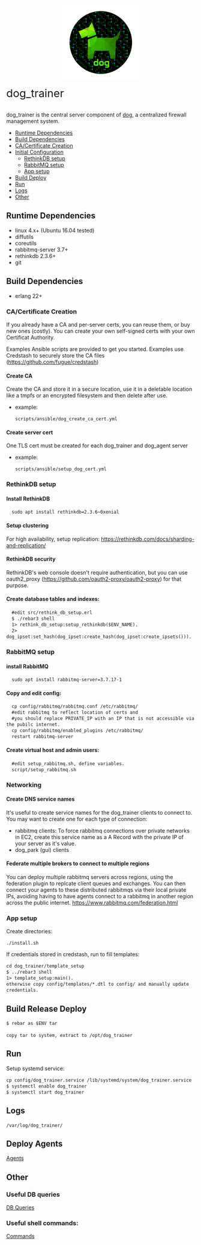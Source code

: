 <p align="center">
  <img src="docs/dog-segmented-green.network-200x200.png">
</p>

<span style="color:4AFA00;font-size:3vw">dog_trainer</span>
<br>
<br>

dog_trainer is the central server component of [dog](https://github.com/Phonebooth/dog), a centralized firewall management system.

* [Runtime Dependencies](#runtime-dependencies)
* [Build Dependencies](#build-dependencies)
* [CA/Certificate Creation](#ca-certificate-creation)
* [Initial Configuration](#initial-configuration)
  - [RethinkDB setup](#rethinkdb-setup)
  - [RabbitMQ setup](#rabbitmq-setup)
  - [App setup](#app-setup)
* [Build Deploy](#build-deploy)
* [Run](#run)
* [Logs](#logs)
* [Other](#other)

## Runtime Dependencies
- linux 4.x+ (Ubuntu 16.04 tested)
- diffutils
- coreutils
- rabbitmq-server 3.7+ 
- rethinkdb 2.3.6+
- git

## Build Dependencies
- erlang 22+

### CA/Certificate Creation
If you already have a CA and per-server certs, you can reuse them, or buy new ones (costly).
You can create your own self-signed certs with your own Certificat Authority.

Examples Ansible scripts are provided to get you started.  Examples use Credstash to securely store the CA files (https://github.com/fugue/credstash)
#### Create CA
Create the CA and store it in a secure location, 
 use it in a deletable location like a tmpfs or an encrypted filesystem and then delete after use.
- example:

      scripts/ansible/dog_create_ca_cert.yml

#### Create server cert
One TLS cert must be created for each dog_trainer and dog_agent server
- example:

      scripts/ansible/setup_dog_cert.yml

### RethinkDB setup
#### Install RethinkDB
      sudo apt install rethinkdb=2.3.6~0xenial
#### Setup clustering
For high availability, setup replication: https://rethinkdb.com/docs/sharding-and-replication/
#### RethinkDB security
RethinkDB's web console doesn't require authentication, 
but you can use oauth2_proxy (https://github.com/oauth2-proxy/oauth2-proxy) for that purpose.
#### Create database tables and indexes:
      #edit src/rethink_db_setup.erl
      $ ./rebar3 shell
      1> rethink_db_setup:setup_rethinkdb($ENV_NAME).
      2> dog_ipset:set_hash(dog_ipset:create_hash(dog_ipset:create_ipsets())).

### RabbitMQ setup
#### install RabbitMQ
      sudo apt install rabbitmq-server=3.7.17-1
#### Copy and edit config:
      cp config/rabbitmq/rabbitmq.conf /etc/rabbitmq/
      #edit rabbitmq to reflect location of certs and 
      #you should replace PRIVATE_IP with an IP that is not accessible via the pubilc internet.
      cp config/rabbitmq/enabled_plugins /etc/rabbitmq/
      restart rabbitmq-server
#### Create virtual host and admin users:
      #edit setup_rabbitmq.sh, define variables.
      script/setup_rabbitmq.sh

### Networking

#### Create DNS service names
It's useful to create service names for the dog_trainer clients to connect to.  
You may want to create one for each type of connection:
  - rabbitmq clients: To force rabbitmq connections over private networks in EC2, 
  create this service name as a A Record with the private IP of your server as it's value.
  - dog_park (gui) clients

#### Federate multiple brokers to connect to multiple regions
You can deploy multiple rabbitmq servers across regions, using the federation plugin to replcate client queues 
and exchanges.  You can then connect your agents to these distributed rabbitmqs via their local private IPs,
avoiding having to have agents connect to a rabbitmq in another region across the public internet.
https://www.rabbitmq.com/federation.html  

### App setup
Create directories:

    ./install.sh

If credentials stored in credstash, run to fill templates:

    cd dog_trainer/template_setup
    $ ../rebar3 shell
    1> template_setup:main().
    otherwise copy config/templates/*.dtl to config/ and manually update credentials.

## Build Release Deploy
    $ rebar as $ENV tar

    copy tar to system, extract to /opt/dog_trainer

## Run
Setup systemd service: 

    cp config/dog_trainer.service /lib/systemd/system/dog_trainer.service
    $ systemctl enable dog_trainer
    $ systemctl start dog_trainer

## Logs
    /var/log/dog_trainer/

## Deploy Agents
  [Agents](https://github.com/Phonebooth/dog_agent)

## Other

### Useful DB queries
[DB Queries](docs/common_reql.md)

### Useful shell commands:
[Commands](docs/shell.md)
